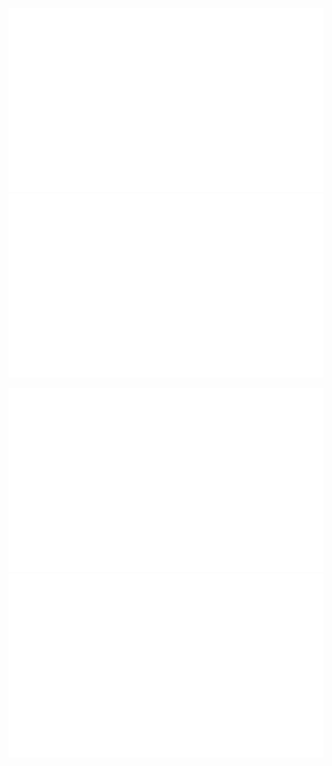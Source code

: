 ![](https://raw.githubusercontent.com/les26dan/github-stats/master/generated/overview.svg#gh-dark-mode-only)
![](https://raw.githubusercontent.com/les26dan/github-stats/master/generated/overview.svg#gh-light-mode-only)

![](https://raw.githubusercontent.com/les26dan/github-stats/master/generated/languages.svg#gh-dark-mode-only)
![](https://raw.githubusercontent.com/les26dan/github-stats/master/generated/languages.svg#gh-light-mode-only)
